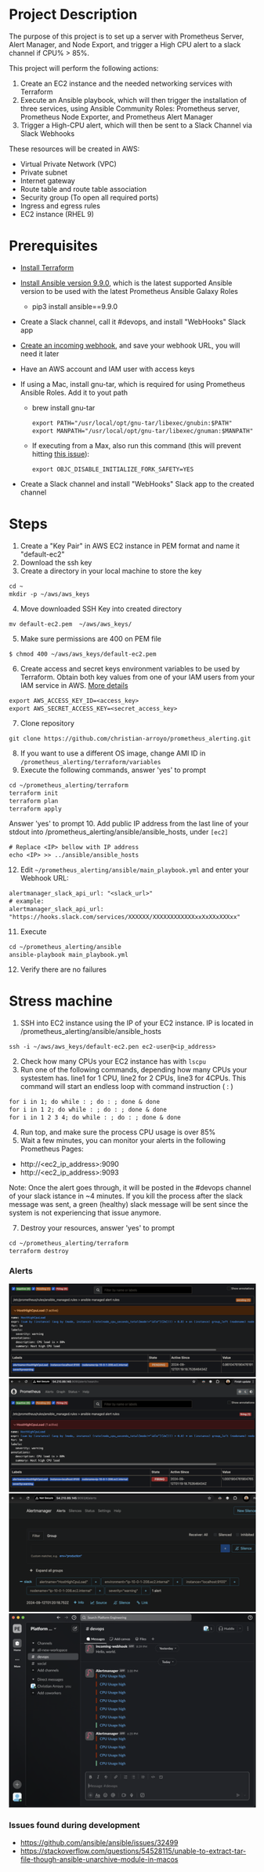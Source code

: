 # Project Description

The purpose of this project is to set up a server with Prometheus Server, Alert Manager, and Node Export, and trigger a High CPU alert to a slack channel if CPU% > 85%.

This project will perform the following actions:

1. Create an EC2 instance and the needed networking services with Terraform
2. Execute an Ansible playbook, which will then trigger the installation of three services, using Ansible Community Roles: Prometheus server, Prometheus Node Exporter, and Prometheus Alert Manager
3. Trigger a High-CPU alert, which will then be sent to a Slack Channel via Slack Webhooks

These resources will be created in AWS:
- Virtual Private Network (VPC)
- Private subnet
- Internet gateway
- Route table and route table association
- Security group (To open all required ports)
- Ingress and egress rules
- EC2 instance (RHEL 9)

# Prerequisites
- [Install Terraform](https://developer.hashicorp.com/terraform/install)
- [Install Ansible version 9.9.0](https://docs.ansible.com/ansible/latest/installation_guide/intro_installation.html), which is the latest supported Ansible version to be used with the latest Prometheus Ansible Galaxy Roles
    - pip3 install ansible==9.9.0 
- Create a Slack channel, call it #devops, and install "WebHooks" Slack app
- [Create an incoming webhook](https://api.slack.com/messaging/webhooks), and save your webhook URL, you will need it later
- Have an AWS account and IAM user with access keys
- If using a Mac, install gnu-tar, which is required for using Prometheus Ansible Roles. Add it to yout path
    - brew install gnu-tar
        ```
        export PATH="/usr/local/opt/gnu-tar/libexec/gnubin:$PATH" export MANPATH="/usr/local/opt/gnu-tar/libexec/gnuman:$MANPATH"
        ```
    - If executing from a Max, also run this command (this will prevent hitting [this issue](https://github.com/ansible/ansible/issues/32499)):
        ```
        export OBJC_DISABLE_INITIALIZE_FORK_SAFETY=YES
        ```

- Create a Slack channel and install "WebHooks" Slack app to the created channel


# Steps

1. Create a "Key Pair" in AWS EC2 instance in PEM format and name it "default-ec2"
2. Download the ssh key
3. Create a directory in your local machine to store the key 
```
cd ~
mkdir -p ~/aws/aws_keys
```
4. Move downloaded SSH Key into created directory
```
mv default-ec2.pem  ~/aws/aws_keys/
```
5. Make sure permissions are 400 on PEM file
```
$ chmod 400 ~/aws/aws_keys/default-ec2.pem
```
6. Create access and secret keys environment variables to be used by Terraform. Obtain both key values from one of your IAM users from your IAM service in AWS. [More details](https://docs.aws.amazon.com/cli/v1/userguide/cli-configure-envvars.html)
```
export AWS_ACCESS_KEY_ID=<access_key>
export AWS_SECRET_ACCESS_KEY=<secret_access_key>
```
7. Clone repository
```
git clone https://github.com/christian-arroyo/prometheus_alerting.git
```

8. If you want to use a different OS image, change AMI ID in `/prometheus_alerting/terraform/variables`
9. Execute the following commands, answer 'yes' to prompt
```
cd ~/prometheus_alerting/terraform
terraform init
terraform plan
terraform apply
```
Answer 'yes' to prompt
10. Add public IP address from the last line of your stdout into /prometheus_alerting/ansible/ansible_hosts, under `[ec2]`
```
# Replace <IP> bellow with IP address
echo <IP> >> ../ansible/ansible_hosts
```
12. Edit `~/prometheus_alerting/ansible/main_playbook.yml` and enter your Webhook URL:
```
alertmanager_slack_api_url: "<slack_url>"
# example:
alertmanager_slack_api_url: "https://hooks.slack.com/services/XXXXXX/XXXXXXXXXXXXxxXxXXxXXXxx"
```
11. Execute
```
cd ~/prometheus_alerting/ansible
ansible-playbook main_playbook.yml
```

12. Verify there are no failures

# Stress machine

1. SSH into EC2 instance using the IP of your EC2 instance. IP is located in /prometheus_alerting/ansible/ansible_hosts
```
ssh -i ~/aws/aws_keys/default-ec2.pen ec2-user@<ip_address>
```
2. Check how many CPUs your EC2 instance has with `lscpu`
3. Run one of the following commands, depending how many CPUs your systestem has. line1 for 1 CPU, line2 for 2 CPUs, line3 for 4CPUs. This command will start an endless loop with command instruction ( : )
```
for i in 1; do while : ; do : ; done & done
for i in 1 2; do while : ; do : ; done & done
for i in 1 2 3 4; do while : ; do : ; done & done
```

4. Run top, and make sure the process CPU usage is over 85%
5. Wait a few minutes, you can monitor your alerts in the following Prometheus Pages:
- http://<ec2_ip_address>:9090 
- http://<ec2_ip_address>:9093 

Note: Once the alert goes through, it will be posted in the #devops channel of your slack istance in ~4 minutes. If you kill the process after the slack message was sent, a green (healthy) slack message will be sent since the system is not experiencing that issue anymore. 

7. Destroy your resources, answer 'yes' to prompt
```
cd ~/prometheus_alerting/terraform
terraform destroy
```

### Alerts

![Alt text](https://github.com/christian-arroyo/prometheus_alerting/blob/main/screenshots/pending.png?raw=true)
![Alt text](https://github.com/christian-arroyo/prometheus_alerting/blob/main/screenshots/firing.png?raw=true)
![Alt text](https://github.com/christian-arroyo/prometheus_alerting/blob/main/screenshots/am.png?raw=true)
![Alt text](https://github.com/christian-arroyo/prometheus_alerting/blob/main/screenshots/slack.png?raw=true)

### Issues found during development 
- https://github.com/ansible/ansible/issues/32499
- https://stackoverflow.com/questions/54528115/unable-to-extract-tar-file-though-ansible-unarchive-module-in-macos
